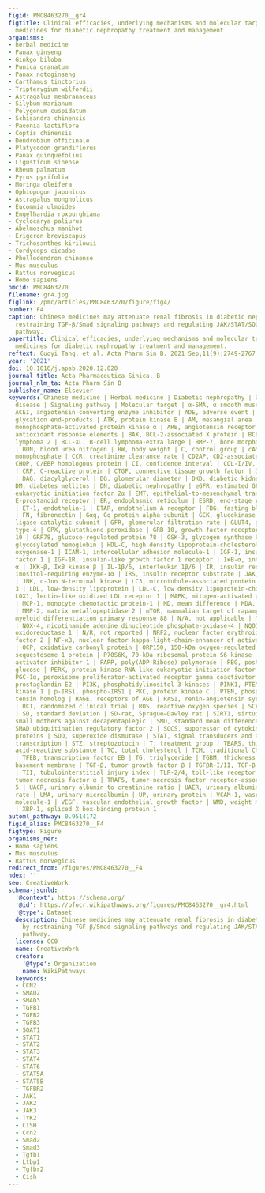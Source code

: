 ```yaml
---
figid: PMC8463270__gr4
figtitle: Clinical efficacies, underlying mechanisms and molecular targets of Chinese
  medicines for diabetic nephropathy treatment and management
organisms:
- herbal medicine
- Panax ginseng
- Ginkgo biloba
- Punica granatum
- Panax notoginseng
- Carthamus tinctorius
- Tripterygium wilfordii
- Astragalus membranaceus
- Silybum marianum
- Polygonum cuspidatum
- Schisandra chinensis
- Paeonia lactiflora
- Coptis chinensis
- Dendrobium officinale
- Platycodon grandiflorus
- Panax quinquefolius
- Ligusticum sinense
- Rheum palmatum
- Pyrus pyrifolia
- Moringa oleifera
- Ophiopogon japonicus
- Astragalus mongholicus
- Eucommia ulmoides
- Engelhardia roxburghiana
- Cyclocarya paliurus
- Abelmoschus manihot
- Erigeron breviscapus
- Trichosanthes kirilowii
- Cordyceps cicadae
- Phellodendron chinense
- Mus musculus
- Rattus norvegicus
- Homo sapiens
pmcid: PMC8463270
filename: gr4.jpg
figlink: /pmc/articles/PMC8463270/figure/fig4/
number: F4
caption: Chinese medicines may attenuate renal fibrosis in diabetic nephropathy by
  restraining TGF-β/Smad signaling pathways and regulating JAK/STAT/SOCS signaling
  pathway.
papertitle: Clinical efficacies, underlying mechanisms and molecular targets of Chinese
  medicines for diabetic nephropathy treatment and management.
reftext: Guoyi Tang, et al. Acta Pharm Sin B. 2021 Sep;11(9):2749-2767.
year: '2021'
doi: 10.1016/j.apsb.2020.12.020
journal_title: Acta Pharmaceutica Sinica. B
journal_nlm_ta: Acta Pharm Sin B
publisher_name: Elsevier
keywords: Chinese medicine | Herbal medicine | Diabetic nephropathy | Diabetic kidney
  disease | Signaling pathway | Molecular target | α-SMA, α smooth muscle actin |
  ACEI, angiotensin-converting enzyme inhibitor | ADE, adverse event | AGEs, advanced
  glycation end-products | ATK, protein kinase B | AM, mesangial area | AMPKα, adenosine
  monophosphate-activated protein kinase α | ARB, angiotensin receptor blocker | AREs,
  antioxidant response elements | BAX, BCL-2-associated X protein | BCL-2, B-cell
  lymphoma 2 | BCL-XL, B-cell lymphoma-extra large | BMP-7, bone morphogenetic protein-7
  | BUN, blood urea nitrogen | BW, body weight | C, control group | cAMP, cyclic adenosine
  monophosphate | CCR, creatinine clearance rate | CD2AP, CD2-associated protein |
  CHOP, C/EBP homologous protein | CI, confidence interval | COL-I/IV, collagen I/IV
  | CRP, C-reactive protein | CTGF, connective tissue growth factor | D, duration
  | DAG, diacylglycerol | DG, glomerular diameter | DKD, diabetic kidney disease |
  DM, diabetes mellitus | DN, diabetic nephropathy | eGFR, estimated GFR | eIF2α,
  eukaryotic initiation factor 2α | EMT, epithelial-to-mesenchymal transition | EP,
  E-prostanoid receptor | ER, endoplasmic reticulum | ESRD, end-stage renal disease
  | ET-1, endothelin-1 | ETAR, endothelium A receptor | FBG, fasting blood glucose
  | FN, fibronectin | Gαq, Gq protein alpha subunit | GCK, glucokinase | GCLC, glutamate-cysteine
  ligase catalytic subunit | GFR, glomerular filtration rate | GLUT4, glucose transporter
  type 4 | GPX, glutathione peroxidase | GRB 10, growth factor receptor-bound protein
  10 | GRP78, glucose-regulated protein 78 | GSK-3, glycogen synthase kinase 3 | HbA1c,
  glycosylated hemoglobin | HDL-C, high density lipoprotein-cholesterol | HO-1, heme
  oxygenase-1 | ICAM-1, intercellular adhesion molecule-1 | IGF-1, insulin-like growth
  factor 1 | IGF-1R, insulin-like growth factor 1 receptor | IκB-α, inhibitory protein
  α | IKK-β, IκB kinase β | IL-1β/6, interleukin 1β/6 | IR, insulin receptor | IRE-1α,
  inositol-requiring enzyme-1α | IRS, insulin receptor substrate | JAK, Janus kinase
  | JNK, c-Jun N-terminal kinase | LC3, microtubule-associated protein light chain
  3 | LDL, low-density lipoprotein | LDL-C, low density lipoprotein-cholesterol |
  LOX1, lectin-like oxidized LDL receptor 1 | MAPK, mitogen-activated protein kinase
  | MCP-1, monocyte chemotactic protein-1 | MD, mean difference | MDA, malondialdehyde
  | MMP-2, matrix metallopeptidase 2 | mTOR, mammalian target of rapamycin | MYD88,
  myeloid differentiation primary response 88 | N/A, not applicable | N/O, not observed
  | NOX-4, nicotinamide adenine dinucleotide phosphate-oxidase-4 | NQO1, NAD(P)H:quinone
  oxidoreductase 1 | N/R, not reported | NRF2, nuclear factor erythroid 2-related
  factor 2 | NF-κB, nuclear factor kappa-light-chain-enhancer of activated B cells
  | OCP, oxidative carbonyl protein | ORP150, 150-kDa oxygen-regulated protein | p62,
  sequestosome 1 protein | P70S6K, 70-kDa ribosomal protein S6 kinase | PAI-1, plasminogen
  activator inhibitor-1 | PARP, poly(ADP-Ribose) polymerase | PBG, postprandial blood
  glucose | PERK, protein kinase RNA-like eukaryotic initiation factor 2A kinase |
  PGC-1α, peroxisome proliferator-activated receptor gamma coactivator 1α | PGE2,
  prostaglandin E2 | PI3K, phosphatidylinositol 3 kinases | PINK1, PTEN-induced putative
  kinase 1 | p-IRS1, phospho-IRS1 | PKC, protein kinase C | PTEN, phosphatase and
  tensin homolog | RAGE, receptors of AGE | RASI, renin-angiotensin system inhibitor
  | RCT, randomized clinical trial | ROS, reactive oxygen species | SCr, serum creatinine
  | SD, standard deviation | SD-rat, Sprague–Dawley rat | SIRT1, sirtuin 1 | SMAD,
  small mothers against decapentaplegic | SMD, standard mean difference | SMURF-2,
  SMAD ubiquitination regulatory factor 2 | SOCS, suppressor of cytokine signaling
  proteins | SOD, superoxide dismutase | STAT, signal transducers and activators of
  transcription | STZ, streptozotocin | T, treatment group | TBARS, thiobarbituric
  acid-reactive substance | TC, total cholesterol | TCM, traditional Chinese medicine
  | TFEB, transcription factor EB | TG, triglyceride | TGBM, thickness of glomerular
  basement membrane | TGF-β, tumor growth factor β | TGFβR-I/II, TGF-β receptor I/II
  | TII, tubulointerstitial injury index | TLR-2/4, toll-like receptor 2/4 | TNF-α,
  tumor necrosis factor α | TRAF5, tumor-necrosis factor receptor-associated factor
  5 | UACR, urinary albumin to creatinine ratio | UAER, urinary albumin excretion
  rate | UMA, urinary microalbumin | UP, urinary protein | VCAM-1, vascular cell adhesion
  molecule-1 | VEGF, vascular endothelial growth factor | WMD, weight mean difference
  | XBP-1, spliced X box-binding protein 1
automl_pathway: 0.9514172
figid_alias: PMC8463270__F4
figtype: Figure
organisms_ner:
- Homo sapiens
- Mus musculus
- Rattus norvegicus
redirect_from: /figures/PMC8463270__F4
ndex: ''
seo: CreativeWork
schema-jsonld:
  '@context': https://schema.org/
  '@id': https://pfocr.wikipathways.org/figures/PMC8463270__gr4.html
  '@type': Dataset
  description: Chinese medicines may attenuate renal fibrosis in diabetic nephropathy
    by restraining TGF-β/Smad signaling pathways and regulating JAK/STAT/SOCS signaling
    pathway.
  license: CC0
  name: CreativeWork
  creator:
    '@type': Organization
    name: WikiPathways
  keywords:
  - CCN2
  - SMAD2
  - SMAD3
  - TGFB1
  - TGFB2
  - TGFB3
  - SOAT1
  - STAT1
  - STAT2
  - STAT3
  - STAT4
  - STAT6
  - STAT5A
  - STAT5B
  - TGFBR2
  - JAK1
  - JAK2
  - JAK3
  - TYK2
  - CISH
  - Ccn2
  - Smad2
  - Smad3
  - Tgfb1
  - Ltbp1
  - Tgfbr2
  - Cish
---
```

